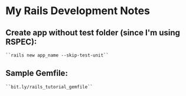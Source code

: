 My Rails Development Notes
==========================

Create app without test folder (since I'm using RSPEC):  
-------------------------------------------------------
	``rails new app_name --skip-test-unit``

Sample Gemfile:  
---------------
	``bit.ly/rails_tutorial_gemfile``